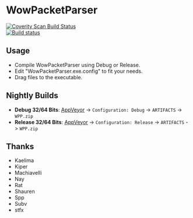 WowPacketParser
========

[![Coverity Scan Build Status](https://scan.coverity.com/projects/2618/badge.svg)](https://scan.coverity.com/projects/2618)  
[![Build status](https://ci.appveyor.com/api/projects/status/hwoyk4nx8qhx7ut1?svg=true)](https://ci.appveyor.com/project/devil1234/wowpacketparser)

Usage
-----

* Compile WowPacketParser using Debug or Release.
* Edit "WowPacketParser.exe.config" to fit your needs.
* Drag files to the executable.


Nightly Builds
--------------

- **Debug 32/64 Bits**: [AppVeyor](https://ci.appveyor.com/project/devil1234/wowpacketparser) -> `Configuration: Debug` -> `ARTIFACTS` -> `WPP.zip`
- **Release 32/64 Bits**: [AppVeyor](https://ci.appveyor.com/project/devil1234/wowpacketparser) -> `Configuration: Release` -> `ARTIFACTS` -> `WPP.zip`


Thanks
------

- Kaelima
- Kiper
- Machiavelli
- Nay
- Rat
- Shauren
- Spp
- Subv
- stfx
